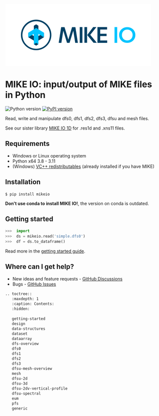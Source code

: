 
![](../images/logo/SVG/MIKE-IO-Logo-Pos-RGB.svg)

# MIKE IO: input/output of MIKE files in Python
 ![Python version](https://img.shields.io/pypi/pyversions/mikeio.svg)
[![PyPI version](https://badge.fury.io/py/mikeio.svg)](https://badge.fury.io/py/mikeio)

Read, write and manipulate dfs0, dfs1, dfs2, dfs3, dfsu and mesh files. 

See our sister library [MIKE IO 1D](https://github.com/DHI/mikeio1d) for .res1d and .xns11 files.

## Requirements

* Windows or Linux operating system
* Python x64 3.8 - 3.11
* (Windows) [VC++ redistributables](https://support.microsoft.com/en-us/help/2977003/the-latest-supported-visual-c-downloads>) (already installed if you have MIKE)

## Installation

```
$ pip install mikeio
```
**Don't use conda to install MIKE IO!**, the version on conda is outdated.

## Getting started

```python
>>>  import
>>>  ds = mikeio.read('simple.dfs0')
>>>  df = ds.to_dataframe()
```

Read more in the [getting started guide](getting-started).


Where can I get help?
---------------------

* New ideas and feature requests - [GitHub Discussions](https://github.com/DHI/mikeio/discussions)
* Bugs - [GitHub Issues](https://github.com/DHI/mikeio/issues)

```{eval-rst}
.. toctree::
   :maxdepth: 1
   :caption: Contents:
   :hidden:

   getting-started
   design
   data-structures
   dataset
   dataarray
   dfs-overview
   dfs0
   dfs1
   dfs2
   dfs3
   dfsu-mesh-overview
   mesh
   dfsu-2d
   dfsu-3d
   dfsu-2dv-vertical-profile
   dfsu-spectral
   eum
   pfs
   generic
```
